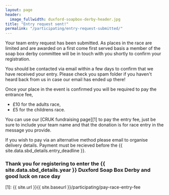 ```yaml
---
layout: page
header:
  image_fullwidth: duxford-soapbox-derby-header.jpg
title: "Entry request sent!"
permalink: "/participating/entry-request-submitted/"
---
```


Your team entry request has been submitted. As places in the race are limited and are awarded on a first come first served basis a member of the soap box derby committee will be in touch with you shortly to confirm your registration.

You should be contacted via email within a few days to confirm that we have received your entry. Please check you spam folder if you haven't heard back from us in case our email has ended up there!

Once your place in the event is confirmed you will be required to pay the entrance fee,

* £10 for the adults race,
* £5 for the childrens race.

You can use our [CRUK fundraising page][1] to pay the entry fee, just be sure to include your team name and that the donation is for race entry in the message you provide.

If you wish to pay via an alternative method please email to organise delivery details. Payment must be recieved before the {{ site.data.sbd_details.entry_deadline }}.

### Thank you for registering to enter the {{ site.data.sbd_details.year }} Duxford Soap Box Derby and good luck on race day

[1]: {{ site.url }}{{ site.baseurl }}/participating/pay-race-entry-fee
